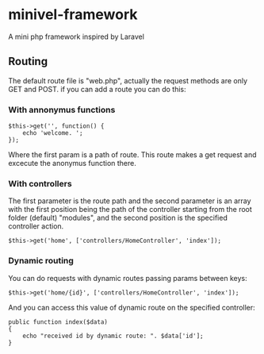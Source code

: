 # minivel-framework
A mini php framework inspired by Laravel

## Routing
The default route file is "web.php", actually the request methods are only GET and POST. if you can add a route you can do this:

### With annonymus functions

    $this->get('', function() {
        echo 'welcome. ';
    });

Where the first param is a path of route. This route makes a get request and excecute the anonymus function there.

### With controllers
The first parameter is the route path and the second parameter is an array with the first position being the path of the controller starting from the root folder (default) "modules", and the second position is the specified controller action.

    $this->get('home', ['controllers/HomeController', 'index']);

### Dynamic routing
You can do requests with dynamic routes passing params between keys:

    $this->get('home/{id}', ['controllers/HomeController', 'index']);

And you can access this value of dynamic route on the specified controller:

    public function index($data)
    {
        echo "received id by dynamic route: ". $data['id'];
    }

